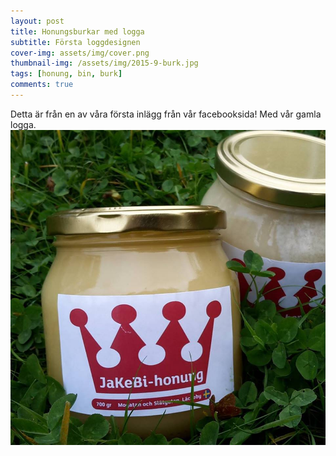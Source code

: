 ```yaml
---
layout: post
title: Honungsburkar med logga
subtitle: Första loggdesignen
cover-img: assets/img/cover.png
thumbnail-img: /assets/img/2015-9-burk.jpg
tags: [honung, bin, burk]
comments: true
---
```


Detta är från en av våra första inlägg från vår facebooksida! Med vår gamla logga.
![burk](/assets/img/2015-9-burk.jpg)
